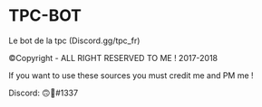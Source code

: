 # TPC-BOT

Le bot de la tpc (Discord.gg/tpc_fr)


©Copyright -  ALL RIGHT RESERVED TO ME ! 2017-2018

If you want to use these sources you must credit me and PM me ! 

Discord:
🙃🔫#1337
